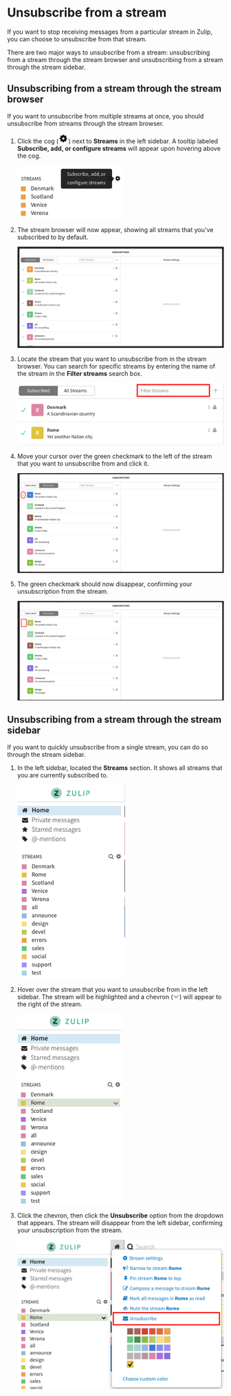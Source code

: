 # Unsubscribe from a stream

If you want to stop receiving messages from a particular stream in Zulip, you can choose to unsubscribe from that stream.

There are two major ways to unsubscribe from a stream: unsubscribing from a stream through the stream browser and unsubscribing from a stream through the stream sidebar.

## Unsubscribing from a stream through the stream browser
If you want to unsubscribe from multiple streams at once, you should unsubscribe from streams through the stream browser.

1. Click the cog (![cog](/static/images/help/cog.png)) next to
**Streams** in the left sidebar. A tooltip labeled **Subscribe, add, or configure streams**
will appear upon hovering above the cog.

    ![Browse streams](/static/images/help/streams-1.png)
2. The stream browser will now appear, showing all streams that you've subscribed to by default.

    ![Streams Overview](/static/images/help/streams-overview.png)
3. Locate the stream that you want to unsubscribe from in the stream browser. You can search for specific streams by entering the name of the stream in the **Filter streams** search box.

    ![Filter streams box](/static/images/help/filter-stream.png)
4. Move your cursor over the green checkmark to the left of the stream that you want to unsubscribe from and click it.

    ![Unsubscribe before](/static/images/help/subscribe-after.png)
5. The green checkmark should now disappear, confirming your unsubscription from the stream.

    ![Unsubscribe after](/static/images/help/subscribe-before.png)

## Unsubscribing from a stream through the stream sidebar

If you want to quickly unsubscribe from a single stream, you can do so through the stream sidebar.

1. In the left sidebar, located the **Streams** section. It shows all streams that you are currently subscribed to.

    ![Left sidebar](/static/images/help/left-sidebar.png)
2. Hover over the stream that you want to unsubscribe from in the left sidebar. The stream will be highlighted and a chevron (![chevron](/static/images/help/chevron.png)) will appear to the right of the stream.

    ![Streams chevron](/static/images/help/unsubscribe-1.png)
3. Click the chevron, then click the **Unsubscribe** option from the dropdown that appears. The stream will disappear from the left sidebar, confirming your unsubscription from the stream.

    ![Stream dropdown](/static/images/help/unsubscribe-2.png)

